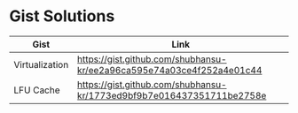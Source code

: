 # Gist Solutions

| Gist           | Link                                                                    |
| -------------- | ----------------------------------------------------------------------- |
| Virtualization | <https://gist.github.com/shubhansu-kr/ee2a96ca595e74a03ce4f252a4e01c44> |
| LFU Cache      | <https://gist.github.com/shubhansu-kr/1773ed9bf9b7e016437351711be2758e> |
